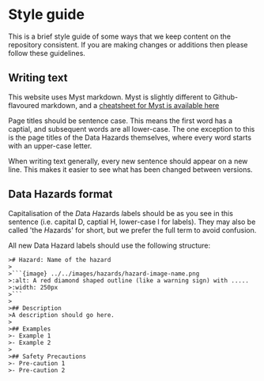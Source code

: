 # Style guide

This is a brief style guide of some ways that we keep content on the repository consistent. 
If you are making changes or additions then please follow these guidelines.

## Writing text

This website uses Myst markdown.
Myst is slightly different to Github-flavoured markdown, and a [cheatsheet for Myst is available here](https://jupyterbook.org/reference/cheatsheet.html)

Page titles should be sentence case.
This means the first word has a captial, and subsequent words are all lower-case.
The one exception to this is the page titles of the Data Hazards themselves, where every word starts with an upper-case letter.

When writing text generally, every new sentence should appear on a new line. 
This makes it easier to see what has been changed between versions. 

## Data Hazards format

Capitalisation of the *D*ata *H*azards *l*abels should be as you see in this sentence (i.e. capital D, captial H, lower-case l for labels).
They may also be called 'the *H*azards' for short, but we prefer the full term to avoid confusion. 

All new Data Hazard labels should use the following structure:

```
># Hazard: Name of the hazard
>
>```{image} ../../images/hazards/hazard-image-name.png
>:alt: A red diamond shaped outline (like a warning sign) with .....
>:width: 250px
>```
>
>## Description
>A description should go here.
>
>## Examples
>- Example 1
>- Example 2
>
>## Safety Precautions
>- Pre-caution 1 
>- Pre-caution 2
```
